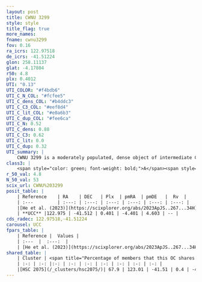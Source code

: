 ```yaml
---
layout: post
title: CWNU 3299
style: style
title_flag: true
more_names: 
fname: cwnu3299
fov: 0.16
ra_icrs: 122.97518
de_icrs: -41.51224
glon: 258.11137
glat: -4.17804
r50: 4.8
plx: 0.4012
UTI: "0.13"
UTI_COLOR: "#f4bdb6"
UTI_C_N_COL: "#fcfee5"
UTI_C_dens_COL: "#b4ddc3"
UTI_C_C3_COL: "#eef8d4"
UTI_C_lit_COL: "#e0a6b3"
UTI_C_dup_COL: "#fee6ca"
UTI_C_N: 0.52
UTI_C_dens: 0.88
UTI_C_C3: 0.62
UTI_C_lit: 0.0
UTI_C_dup: 0.32
UTI_summary: |
    CWNU 3299 is a moderately populated, dense object of intermediate C3 quality. It was recently reported in the literature.<br><br><span style="color: #99180f; font-weight: bold;">Warning: </span>This is possibly a duplicated object, which shares a significant percentage of members with at least one previously reported entry.
class3: |
    <span style="color: green; font-weight: bold;">A</span><span style="color: red; font-weight: bold;">C</span>
r_50_val: 4.8
N_50_val: 53
scix_url: CWNU%203299
posit_table: |
    | Reference    | RA    | DEC   | Plx  | pmRA  | pmDE   |  Rv  |
    | :---         | :---: | :---: | :---: | :---: | :---: | :---: |
    |[He et al. (2023)](https://scixplorer.org/abs/2023ApJS..267...34H) | 122.967 | -41.516 | 0.396 | -4.4 | 4.593 | -- |
    | **UCC** |122.975 | -41.512 | 0.401 | -4.401 | 4.603 | -- | 
cds_radec: 122.97518,-41.51224
carousel: UCC
fpars_table: |
    | Reference |  Values |
    | :---  |  :---:  |
    | [He et al. (2023)](https://scixplorer.org/abs/2023ApJS..267...34H) | `A0=3.0, m-M=12.5, logA=6.7` |
shared_table: |
    | Cluster | <span title="Percentage of members that this OC shares with the ones listed">%</span>   | RA   | DEC   | Plx   | pmRA  | pmDE  | Rv | UTI |
    | :-: | :-: |:-: | :-: | :-: | :-: | :-: | :-: | :-: |
    |[HSC 2075](/_clusters/hsc2075/)| 67.9 | 123.01 | -41.51 | 0.4 | -4.4 | 4.61 | -- |0.49 |
---
```

